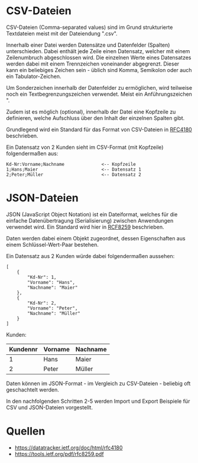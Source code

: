 # CSV-Dateien
CSV-Dateien (Comma-separated values) sind im Grund strukturierte Textdateien meist mit der Dateiendung ".csv".

Innerhalb einer Datei werden Datensätze und Datenfelder (Spalten) unterschieden. Dabei enthält jede Zeile einen Datensatz, welcher mit einem Zeilenumbruch abgeschlossen wird. Die einzelnen Werte eines Datensatzes werden dabei mit einem Trennzeichen voneinander abgegrenzt. Dieser kann ein beliebiges Zeichen sein - üblich sind Komma, Semikolon oder auch ein Tabulator-Zeichen. 

Um Sonderzeichen innerhalb der Datenfelder zu ermöglichen, wird teilweise noch ein Textbegrenzungszeichen verwendet. Meist ein Anführungszeichen ".

Zudem ist es möglich (optional), innerhalb der Datei eine Kopfzeile zu definieren, welche Aufschluss über den Inhalt der einzelnen Spalten gibt.

Grundlegend wird ein Standard für das Format von CSV-Dateien in [RFC4180](https://datatracker.ietf.org/doc/html/rfc4180) beschrieben.

Ein Datensatz von 2 Kunden sieht im CSV-Format (mit Kopfzeile) folgendermaßen aus:

```
Kd-Nr:Vorname;Nachname              <-- Kopfzeile
1;Hans;Maier                        <-- Datensatz 1
2;Peter;Müller                      <-- Datensatz 2
```

# JSON-Dateien
JSON (JavaScript Object Notation) ist ein Dateiformat, welches für die einfache Datenübertragung (Serialisierung) zwischen Anwendungen verwendet wird. Ein Standard wird hier in [RCF8259](https://tools.ietf.org/pdf/rfc8259.pdf) beschrieben.

Daten werden dabei einem Objekt zugeordnet, dessen Eigenschaften aus einem Schlüssel-Wert-Paar bestehen.

Ein Datensatz aus 2 Kunden würde dabei folgendermaßen aussehen:

```
[
    {
        "Kd-Nr": 1,
        "Vorname": "Hans",
        "Nachname": "Maier"
    },
    {
        "Kd-Nr": 2,
        "Vorname": "Peter",
        "Nachname": "Müller"
    }
]
```

Kunden:

| Kundennr | Vorname | Nachname |
| -------- | ------- | -------- |
| 1        | Hans    | Maier    |
| 2        | Peter   | Müller   |

Daten können im JSON-Format - im Vergleich zu CSV-Dateien - beliebig oft geschachtelt werden.

In den nachfolgenden Schritten 2-5 werden Import und Export Beispiele für CSV und JSON-Dateien vorgestellt.

# Quellen
- https://datatracker.ietf.org/doc/html/rfc4180
- https://tools.ietf.org/pdf/rfc8259.pdf